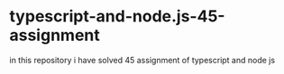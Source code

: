 # typescript-and-node.js-45-assignment
in this repository i have solved 45 assignment of typescript and node js
